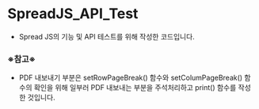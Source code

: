 # SpreadJS_API_Test

- Spread JS의 기능 및 API 테스트를 위해 작성한 코드입니다.

### ※참고※
- PDF 내보내기 부분은 setRowPageBreak() 함수와 setColumPageBreak() 함수의 확인을 위해 일부러 PDF 내보내는 부분을 주석처리하고 print() 함수를 작성한 것입니다.
